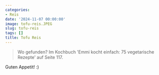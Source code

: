 ```yaml
---
categories:
- Reis
date: '2024-11-07 00:00:00'
image: tofu-reis.JPEG
slug: tofu-reis
tags: []
title: Tofu Reis
---
```



> Wo gefunden? Im Kochbuch 'Emmi kocht einfach: 75 vegetarische Rezepte' auf Seite 117.

Guten Appetit! :)